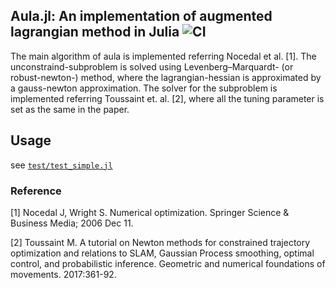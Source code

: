 ## Aula.jl: An implementation of augmented lagrangian method in Julia ![CI](https://github.com/HiroIshida/Aula.jl/workflows/CI/badge.svg)

The main algorithm of aula is implemented referring Nocedal et al. [1]. The unconstraind-subproblem is solved using Levenberg–Marquardt- (or robust-newton-) method, where the lagrangian-hessian is approximated by a gauss-newton approximation. The solver for the subproblem is implemented referring Toussaint et. al. [2], where all the tuning parameter is set as the same in the paper.

## Usage
see [`test/test_simple.jl`](/test/test_simple.jl)

### Reference
[1] Nocedal J, Wright S. Numerical optimization. Springer Science & Business Media; 2006 Dec 11.

[2] Toussaint M. A tutorial on Newton methods for constrained trajectory optimization and relations to SLAM, Gaussian Process smoothing, optimal control, and probabilistic inference. Geometric and numerical foundations of movements. 2017:361-92.
